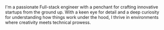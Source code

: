 I'm a passionate Full-stack engineer with a penchant for crafting innovative startups from the ground up. With a keen eye for detail and a deep curiosity for understanding how things work under the hood, I thrive in environments where creativity meets technical prowess.
